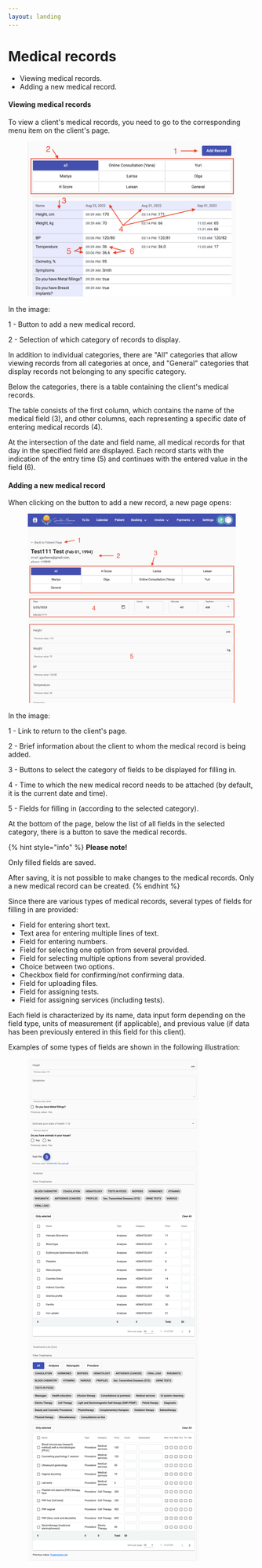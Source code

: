 ```yaml
---
layout: landing
---
```


# Medical records

* Viewing medical records.
* Adding a new medical record.

#### Viewing medical records

To view a client's medical records, you need to go to the corresponding menu item on the client's page.

<figure><img src="../../../.gitbook/assets/Screenshot 2023-05-24 at 21.40.39.png" alt=""><figcaption></figcaption></figure>

In the image:

1 - Button to add a new medical record.&#x20;

2 - Selection of which category of records to display.

In addition to individual categories, there are "All" categories that allow viewing records from all categories at once, and "General" categories that display records not belonging to any specific category.

Below the categories, there is a table containing the client's medical records.

The table consists of the first column, which contains the name of the medical field (3), and other columns, each representing a specific date of entering medical records (4).

At the intersection of the date and field name, all medical records for that day in the specified field are displayed. Each record starts with the indication of the entry time (5) and continues with the entered value in the field (6).

#### Adding a new medical record

When clicking on the button to add a new record, a new page opens:

<figure><img src="../../../.gitbook/assets/Screenshot 2023-05-25 at 10.50.11.png" alt=""><figcaption></figcaption></figure>

In the image:

1 - Link to return to the client's page.&#x20;

2 - Brief information about the client to whom the medical record is being added.&#x20;

3 - Buttons to select the category of fields to be displayed for filling in.&#x20;

4 - Time to which the new medical record needs to be attached (by default, it is the current date and time).&#x20;

5 - Fields for filling in (according to the selected category).

At the bottom of the page, below the list of all fields in the selected category, there is a button to save the medical records.

{% hint style="info" %}
**Please note!**

Only filled fields are saved.

After saving, it is not possible to make changes to the medical records. Only a new medical record can be created.
{% endhint %}

Since there are various types of medical records, several types of fields for filling in are provided:

* Field for entering short text.
* Text area for entering multiple lines of text.
* Field for entering numbers.
* Field for selecting one option from several provided.
* Field for selecting multiple options from several provided.
* Choice between two options.
* Checkbox field for confirming/not confirming data.
* Field for uploading files.
* Field for assigning tests.
* Field for assigning services (including tests).

Each field is characterized by its name, data input form depending on the field type, units of measurement (if applicable), and previous value (if data has been previously entered in this field for this client).

Examples of some types of fields are shown in the following illustration:

<figure><img src="../../../.gitbook/assets/sybillehealth.com_dashboard_user_6304d432fdc02a5ba8064180_medical-records (5).png" alt=""><figcaption></figcaption></figure>
